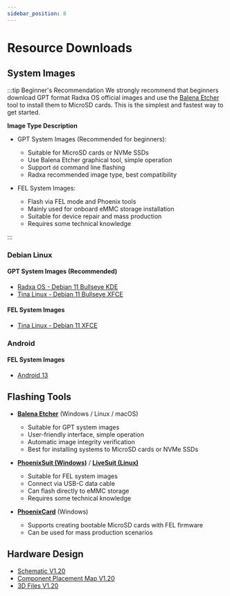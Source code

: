 ```yaml
---
sidebar_position: 8
---
```


# Resource Downloads

## System Images

:::tip Beginner's Recommendation
We strongly recommend that beginners download GPT format Radxa OS official images and use the [Balena Etcher](./getting-started/quickly-started#install-system-image) tool to install them to MicroSD cards. This is the simplest and fastest way to get started.

**Image Type Description**

- GPT System Images (Recommended for beginners):

  - Suitable for MicroSD cards or NVMe SSDs
  - Use Balena Etcher graphical tool, simple operation
  - Support `dd` command line flashing
  - Radxa recommended image type, best compatibility

- FEL System Images:
  - Flash via FEL mode and Phoenix tools
  - Mainly used for onboard eMMC storage installation
  - Suitable for device repair and mass production
  - Requires some technical knowledge

:::

### Debian Linux

#### GPT System Images (Recommended)

- [Radxa OS - Debian 11 Bullseye KDE](https://github.com/radxa-build/radxa-cubie-a5e/releases/download/rsdk-b1/radxa-cubie-a5e_bullseye_kde_b1.output_512.img.xz)
- [Tina Linux - Debian 11 Bullseye XFCE](https://mega.nz/file/g7AWVBZJ#xkDOIJYHvgUngdKUgW7D_aSaVPifyYZDOG0fUOtgAMk)

#### FEL System Images

- [Tina Linux - Debian 11 XFCE](https://mega.nz/file/g7AWVBZJ#xkDOIJYHvgUngdKUgW7D_aSaVPifyYZDOG0fUOtgAMk)

### Android

#### FEL System Images

- [Android 13](https://mega.nz/file/NjxmXBbT#EaY4bTCNCKTWp8e9r9q2da9EijEovJdlJx_7_xXP-akk)

## Flashing Tools

- **[Balena Etcher](https://etcher.balena.io/)** (Windows / Linux / macOS)

  - Suitable for GPT system images
  - User-friendly interface, simple operation
  - Automatic image integrity verification
  - Best for installing systems to MicroSD cards or NVMe SSDs

- **[PhoenixSuit (Windows)](https://dl.radxa.com/tools/windows/PhoenixSuit_V2.0.4.zip)** / **[LiveSuit (Linux)](https://dl.radxa.com/tools/linux/LiveSuit_Linux_V3.0.8.zip)**

  - Suitable for FEL system images
  - Connect via USB-C data cable
  - Can flash directly to eMMC storage
  - Requires some technical knowledge

- **[PhoenixCard](https://dl.radxa.com/tools/windows/PhoenixCard_V4.3.1.zip)** (Windows)
  - Supports creating bootable MicroSD cards with FEL firmware
  - Can be used for mass production scenarios

## Hardware Design

- [Schematic V1.20](https://dl.radxa.com/cubie/a5e/docs/hw/v1.2/radxa_cubie_a5e_schematic_v1.2_20250113.pdf)
- [Component Placement Map V1.20](https://dl.radxa.com/cubie/a5e/docs/hw/v1.2/radxa_cubie_a5e_components_placement_map_v1.2_20250113.pdf)
- [3D Files V1.20](https://dl.radxa.com/cubie/a5e/docs/hw/v1.2/radxa_cubie_a5e_pcba_3d_v1.2_stp_20250224.zip)
